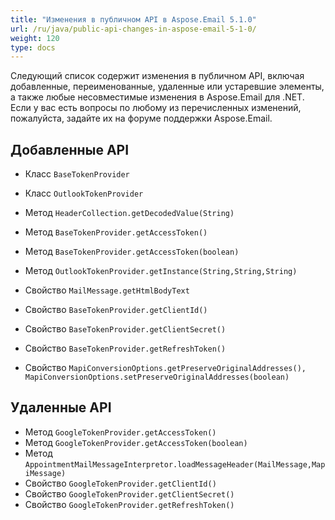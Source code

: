 ```yaml
---
title: "Изменения в публичном API в Aspose.Email 5.1.0"
url: /ru/java/public-api-changes-in-aspose-email-5-1-0/
weight: 120
type: docs
---
```


Следующий список содержит изменения в публичном API, включая добавленные, переименованные, удаленные или устаревшие элементы, а также любые несовместимые изменения в Aspose.Email для .NET. Если у вас есть вопросы по любому из перечисленных изменений, пожалуйста, задайте их на форуме поддержки Aspose.Email.

## **Добавленные API**
- Класс `BaseTokenProvider`
- Класс `OutlookTokenProvider`

- Метод `HeaderCollection.getDecodedValue(String)`

- Метод `BaseTokenProvider.getAccessToken()`
- Метод `BaseTokenProvider.getAccessToken(boolean)`
- Метод `OutlookTokenProvider.getInstance(String,String,String)`

- Свойство `MailMessage.getHtmlBodyText`
- Свойство `BaseTokenProvider.getClientId()`
- Свойство `BaseTokenProvider.getClientSecret()`
- Свойство `BaseTokenProvider.getRefreshToken()`
- Свойство `MapiConversionOptions.getPreserveOriginalAddresses(), MapiConversionOptions.setPreserveOriginalAddresses(boolean)`

## **Удаленные API**

- Метод `GoogleTokenProvider.getAccessToken()`
- Метод `GoogleTokenProvider.getAccessToken(boolean)`
- Метод `AppointmentMailMessageInterpretor.loadMessageHeader(MailMessage,MapiMessage)`
- Свойство `GoogleTokenProvider.getClientId()`
- Свойство `GoogleTokenProvider.getClientSecret()`
- Свойство `GoogleTokenProvider.getRefreshToken()`